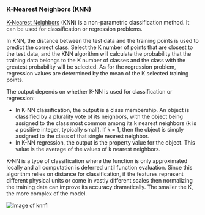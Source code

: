 ### K-Nearest Neighbors (KNN)
[K-Nearest Neighbors](https://en.wikipedia.org/wiki/K-nearest_neighbors_algorithm) (KNN) is a non-parametric classification method. It can be used for classification or regression problems.    

In KNN, the distance between the test data and the training points is used to predict the correct class. Select the K number of points that are closest to the test data, and the KNN algorithm will calculate the probability that the training data belongs to the K number of classes and the class with the greatest probability will be selected. As for the regression problem, regression values are determined by the mean of the K selected training points.  

The output depends on whether K-NN is used for classification or regression:
* In K-NN classification, the output is a class membership. An object is classified by a plurality vote of its neighbors, with the object being assigned to the class most common among its k nearest neighbors (k is a positive integer, typically small). If k = 1, then the object is simply assigned to the class of that single nearest neighbor.
* In K-NN regression, the output is the property value for the object. This value is the average of the values of k nearest neighbors.  

K-NN is a type of classification where the function is only approximated locally and all computation is deferred until function evaluation. Since this algorithm relies on distance for classification, if the features represent different physical units or come in vastly different scales then normalizing the training data can improve its accuracy dramatically. The smaller the K, the more complex of the model. 


![Image of knn1](http://res.cloudinary.com/dyd911kmh/image/upload/f_auto,q_auto:best/v1531424125/KNN_final1_ibdm8a.png)
